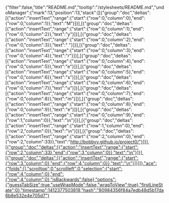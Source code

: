 {"filter":false,"title":"README.md","tooltip":"/stylesheets/README.md","undoManager":{"mark":13,"position":13,"stack":[[{"group":"doc","deltas":[{"action":"insertText","range":{"start":{"row":0,"column":0},"end":{"row":0,"column":1}},"text":"M"}]}],[{"group":"doc","deltas":[{"action":"insertText","range":{"start":{"row":0,"column":1},"end":{"row":0,"column":2}},"text":"y"}]}],[{"group":"doc","deltas":[{"action":"insertText","range":{"start":{"row":0,"column":2},"end":{"row":0,"column":3}},"text":" "}]}],[{"group":"doc","deltas":[{"action":"insertText","range":{"start":{"row":0,"column":3},"end":{"row":0,"column":4}},"text":"r"}]}],[{"group":"doc","deltas":[{"action":"insertText","range":{"start":{"row":0,"column":4},"end":{"row":0,"column":5}},"text":"e"}]}],[{"group":"doc","deltas":[{"action":"insertText","range":{"start":{"row":0,"column":5},"end":{"row":0,"column":6}},"text":"s"}]}],[{"group":"doc","deltas":[{"action":"insertText","range":{"start":{"row":0,"column":6},"end":{"row":0,"column":7}},"text":"u"}]}],[{"group":"doc","deltas":[{"action":"insertText","range":{"start":{"row":0,"column":7},"end":{"row":0,"column":8}},"text":"m"}]}],[{"group":"doc","deltas":[{"action":"insertText","range":{"start":{"row":0,"column":8},"end":{"row":0,"column":9}},"text":"e"}]}],[{"group":"doc","deltas":[{"action":"insertText","range":{"start":{"row":0,"column":9},"end":{"row":1,"column":0}},"text":"\n"}]}],[{"group":"doc","deltas":[{"action":"insertText","range":{"start":{"row":1,"column":0},"end":{"row":2,"column":0}},"text":"\n"}]}],[{"group":"doc","deltas":[{"action":"insertText","range":{"start":{"row":2,"column":0},"end":{"row":2,"column":33}},"text":"http://bobbyv.github.io/project0/"}]}],[{"group":"doc","deltas":[{"action":"insertText","range":{"start":{"row":2,"column":33},"end":{"row":3,"column":0}},"text":"\n"}]}],[{"group":"doc","deltas":[{"action":"insertText","range":{"start":{"row":3,"column":0},"end":{"row":4,"column":0}},"text":"\n"}]}]]},"ace":{"folds":[],"scrolltop":0,"scrollleft":0,"selection":{"start":{"row":4,"column":0},"end":{"row":4,"column":0},"isBackwards":false},"options":{"guessTabSize":true,"useWrapMode":false,"wrapToView":true},"firstLineState":0},"timestamp":1412377503818,"hash":"80984356f84a7edb48d5b17da6b8e532e4e705d7"}